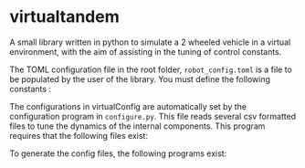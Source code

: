# virtualtandem
A small library written in python to simulate a 2 wheeled vehicle in a virtual environment, with the aim of assisting in the tuning of control constants.

The TOML configuration file in the root folder, `robot_config.toml` is a file to be populated by the user of the library. You must define the following constants : 
<!-- List of constants -->

The configurations in virtualConfig are automatically set by the configuration program in `configure.py`. This file reads several csv formatted files to tune the dynamics of the internal components. This program requires that the following files exist:
<!-- List of files and how to generate -->

To generate the config files, the following programs exist:
<!-- List of programs to generate data -->